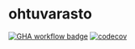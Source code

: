 # ohtuvarasto

[![GHA workflow badge](https://github.com/Karstonner/ohtuvarasto/workflows/CI/badge.svg)](https://github.com/Karstonner/ohtuvarasto/actions/)
[![codecov](https://codecov.io/github/Karstonner/ohtuvarasto/graph/badge.svg?token=D6S0YK9ZD0)](https://codecov.io/github/Karstonner/ohtuvarasto)

